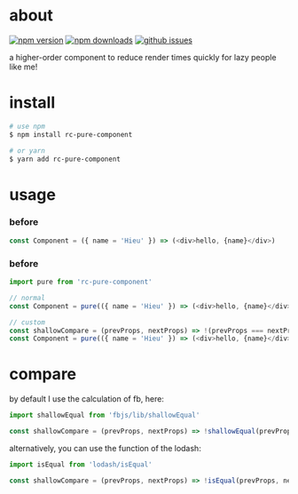 # about

[![npm version][npm-version-image]][npm-url]
[![npm downloads][npm-downloads-image]][npm-url]
[![github issues][github-issues-image]][github-issues-url]

a higher-order component to reduce render times quickly for lazy people like me!


# install

```bash
# use npm
$ npm install rc-pure-component

# or yarn
$ yarn add rc-pure-component
```

# usage

### before

```javascript
const Component = ({ name = 'Hieu' }) => (<div>hello, {name}</div>)
```

### before

```javascript
import pure from 'rc-pure-component'

// normal
const Component = pure(({ name = 'Hieu' }) => (<div>hello, {name}</div>))

// custom
const shallowCompare = (prevProps, nextProps) => !(prevProps === nextProps)
const Component = pure(({ name = 'Hieu' }) => (<div>hello, {name}</div>), shallowCompare)
```

# compare

by default I use the calculation of fb, here:

```javascript
import shallowEqual from 'fbjs/lib/shallowEqual'

const shallowCompare = (prevProps, nextProps) => !shallowEqual(prevProps, nextProps)
```

alternatively, you can use the function of the lodash:

```javascript
import isEqual from 'lodash/isEqual'

const shallowCompare = (prevProps, nextProps) => !isEqual(prevProps, nextProps)
```


[npm-url]: https://npmjs.org/package/rc-pure-component
[npm-version-image]: https://badge.fury.io/js/rc-pure-component.svg
[npm-downloads-image]: https://img.shields.io/npm/dm/rc-pure-component.svg
[github-issues-image]: https://img.shields.io/github/issues/lamhieu-vk/rc-pure-component.svg
[github-issues-url]: https://github.com/lamhieu-vk/rc-pure-component/issues
